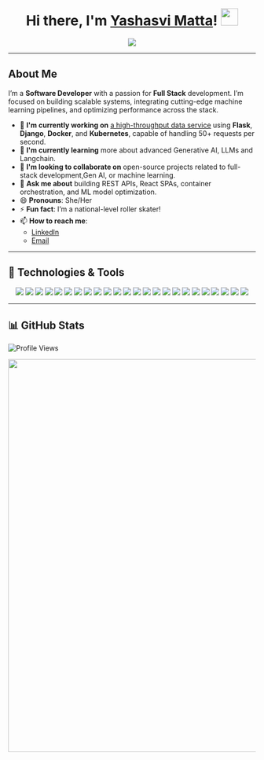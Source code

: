<h1 align="center">
  Hi there, I'm <a href="https://github.com/yashasvimatta" target="_blank">Yashasvi Matta</a>!
  <img src="https://media.giphy.com/media/hvRJCLFzcasrR4ia7z/giphy.gif" width="35">
</h1>

<p align="center">
  <img src="https://readme-typing-svg.herokuapp.com?color=%2336BCF7&size=25&center=true&vCenter=true&width=900&lines=%20%20%20%20Software+Developer+%7C+ML+Enthusiast+%7C+Full+Stack+Engineer;%20%20%20%20Building+High-Performance+Apps;%20%20%20%20Always+Learning+and+Exploring+New+Tech!">
</p>


---

## About Me  
I’m a **Software Developer** with a passion for **Full Stack** development. I’m focused on building scalable systems, integrating cutting-edge machine learning pipelines, and optimizing performance across the stack.

- 🔭 **I'm currently working on** [a high-throughput data service](https://github.com/yashasvimatta/High-Throughput-Data-Service) using **Flask**, **Django**, **Docker**, and **Kubernetes**, capable of handling 50+ requests per second.
- 🌱 **I'm currently learning** more about advanced Generative AI, LLMs and Langchain.  
- 👯 **I'm looking to collaborate on** open-source projects related to full-stack development,Gen AI, or machine learning.  
- 💬 **Ask me about** building REST APIs, React SPAs, container orchestration, and ML model optimization.   
- 😄 **Pronouns**: She/Her  
- ⚡ **Fun fact**: I’m a national-level roller skater!
- 📫 **How to reach me**: 
  - [LinkedIn](https://www.linkedin.com/in/yashasvi-matta/)  
  - [Email](mailto:yashasvimatta@gmail.com) 

---

## 🚀 Technologies & Tools

<p align="center"> <!-- Programming Languages --> <img src="https://img.shields.io/badge/Python-3776AB?style=for-the-badge&logo=python&logoColor=white"/> <img src="https://img.shields.io/badge/JavaScript-F7DF1E?style=for-the-badge&logo=javascript&logoColor=black"/> <img src="https://img.shields.io/badge/TypeScript-007ACC?style=for-the-badge&logo=typescript&logoColor=white"/> <img src="https://img.shields.io/badge/PHP-777BB4?style=for-the-badge&logo=php&logoColor=white"/> <!-- Frameworks & Libraries --> <img src="https://img.shields.io/badge/Flask-000000?style=for-the-badge&logo=flask&logoColor=white"/> <img src="https://img.shields.io/badge/Django-0C4B33?style=for-the-badge&logo=django&logoColor=white"/> <img src="https://img.shields.io/badge/React-61DAFB?style=for-the-badge&logo=react&logoColor=black"/> <img src="https://img.shields.io/badge/Next.js-000000?style=for-the-badge&logo=next.js&logoColor=white"/> <img src="https://img.shields.io/badge/Node.js-43853D?style=for-the-badge&logo=node-dot-js&logoColor=white"/> <img src="https://img.shields.io/badge/Express.js-000000?style=for-the-badge&logo=express&logoColor=white"/> <img src="https://img.shields.io/badge/Laravel-FF2D20?style=for-the-badge&logo=laravel&logoColor=white"/> <img src="https://img.shields.io/badge/Tailwind_CSS-06B6D4?style=for-the-badge&logo=tailwind-css&logoColor=white"/> <img src="https://img.shields.io/badge/Streamlit-FF4B4B?style=for-the-badge&logo=streamlit&logoColor=white"/> <!-- Cloud & DevOps --> <img src="https://img.shields.io/badge/Docker-0db7ed?style=for-the-badge&logo=docker&logoColor=white"/> <img src="https://img.shields.io/badge/Kubernetes-326ce5?style=for-the-badge&logo=kubernetes&logoColor=white"/> <img src="https://img.shields.io/badge/OpenAI-412991?style=for-the-badge&logo=openai&logoColor=white"/> <img src="https://img.shields.io/badge/LangChain-FF9800?style=for-the-badge&logo=openai&logoColor=white"/> <!-- Databases --> <img src="https://img.shields.io/badge/MySQL-4479A1?style=for-the-badge&logo=mysql&logoColor=white"/> <img src="https://img.shields.io/badge/PostgreSQL-336791?style=for-the-badge&logo=postgresql&logoColor=white"/> <img src="https://img.shields.io/badge/MongoDB-47A248?style=for-the-badge&logo=mongodb&logoColor=white"/> <!-- Tools & Platforms --> <img src="https://img.shields.io/badge/Postman-FF6C37?style=for-the-badge&logo=postman&logoColor=white"/> <img src="https://img.shields.io/badge/JIRA-0052CC?style=for-the-badge&logo=jira&logoColor=white"/> <img src="https://img.shields.io/badge/Git-F05032?style=for-the-badge&logo=git&logoColor=white"/> <img src="https://img.shields.io/badge/Linux-FCC624?style=for-the-badge&logo=linux&logoColor=black"/> </p>

---

## 📊 GitHub Stats
![Profile Views](https://komarev.com/ghpvc/?username=yashasvimatta&color=blue)
<p align="center">
  <img src="https://github-profile-summary-cards.vercel.app/api/cards/profile-details?username=yashasvimatta&theme=radical" width="800">
</p>
